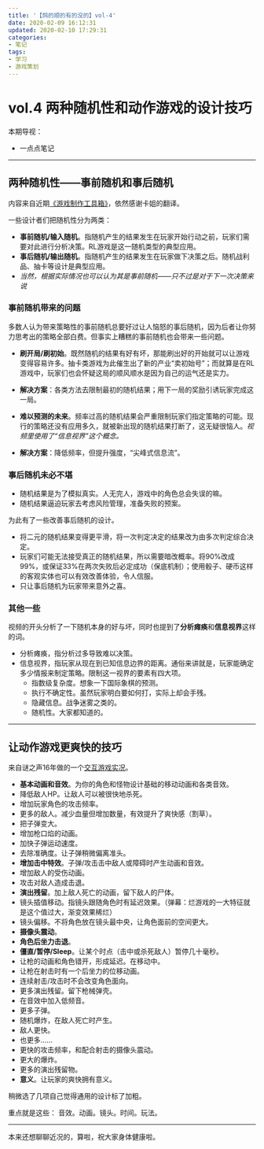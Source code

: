 ```yaml
---
title: '【鸽的顺的有的没的】vol-4'
date: 2020-02-09 16:12:31
updated: 2020-02-10 17:29:31
categories:
- 笔记
tags:
- 学习
- 游戏策划
---
```

# vol.4 两种随机性和动作游戏的设计技巧

本期导视：
- 一点点笔记

<!--more-->
----
## 两种随机性——事前随机和事后随机

内容来自近期[《游戏制作工具箱》](https://www.bilibili.com/video/av87609318)，依然感谢卡姐的翻译。

一些设计者们把随机性分为两类：
- **事前随机/输入随机**。指随机产生的结果发生在玩家开始行动之前，玩家们需要对此进行分析决策。RL游戏是这一随机类型的典型应用。
- **事后随机/输出随机**。指随机产生的结果发生在玩家做下决策之后。随机战利品、抽卡等设计是典型应用。
- *当然，根据实际情况也可以认为其是事前随机——只不过是对于下一次决策来说*

### 事前随机带来的问题

多数人认为带来策略性的事前随机总要好过让人恼怒的事后随机，因为后者让你努力思考出的策略全部白费。但事实上糟糕的事前随机也会带来一些问题。

- **刷开局/刷初始**。既然随机的结果有好有坏，那能刷出好的开始就可以让游戏变得容易许多。抽卡类游戏为此催生出了新的产业“卖初始号”；而就算是在RL游戏中，玩家们也会怀疑这局的顺风顺水是因为自己的运气还是实力。
- **解决方案**：各类方法去限制最初的随机结果；用下一局的奖励引诱玩家完成这一局。

- **难以预测的未来**。频率过高的随机结果会严重限制玩家们指定策略的可能。现行的策略还没有应用多久，就被新出现的随机结果打断了，这无疑很恼人。*视频里使用了“信息视界”这个概念。*
- **解决方案**：降低频率，但提升强度，“尖峰式信息流”。

### 事后随机未必不堪

- 随机结果是为了模拟真实。人无完人，游戏中的角色总会失误的嘛。
- 随机结果逼迫玩家去考虑风险管理，准备失败的预案。

为此有了一些改善事后随机的设计。

- 将二元的随机结果变得更平滑，将一次判定决定的结果改为由多次判定综合决定。
- 玩家们可能无法接受真正的随机结果，所以需要暗改概率。将90%改成99%，或保证33%在两次失败后必定成功（保底机制）；使用骰子、硬币这样的客观实体也可以有效改善体验，令人信服。
- 只让事后随机为玩家带来意外之喜。

### 其他一些

视频的开头分析了一下随机本身的好与坏，同时也提到了**分析瘫痪**和**信息视界**这样的词。

- 分析瘫痪，指分析过多导致难以决策。
- 信息视界，指玩家从现在到已知信息边界的距离。通俗来讲就是，玩家能确定多少情报来制定策略。限制这一视界的要素有四大项。
	- 指数级复杂度。想象一下国际象棋的预测。
	- 执行不确定性。虽然玩家明白要如何打，实际上却会手残。
	- 隐藏信息。战争迷雾之类的。
	- 随机性。大家都知道的。

----
## 让动作游戏更爽快的技巧

来自谜之声16年做的一个[交互游戏实况](https://www.bilibili.com/video/av5199528)。

- **基本动画和音效**。为你的角色和怪物设计基础的移动动画和各类音效。
- 降低敌人HP。让敌人可以被很快地杀死。
- 增加玩家角色的攻击频率。
- 更多的敌人。减少血量但增加数量，有效提升了爽快感（割草）。
- 把子弹变大。
- 增加枪口焰的动画。
- 加快子弹运动速度。
- 去除准确度。让子弹稍微偏离准头。
- **增加击中特效**。子弹/攻击击中敌人或障碍时产生动画和音效。
- 增加敌人的受伤动画。
- 攻击对敌人造成击退。
- **演出残留**。加上敌人死亡的动画，留下敌人的尸体。
- 镜头插值移动。指镜头跟随角色时有延迟效果。（弹幕：烂游戏的一大特征就是这个值过大，渐变效果稀烂）
- 镜头偏移。不将角色放在镜头最中央，让角色面前的空间更大。
- **摄像头震动**。
- **角色后坐力击退**。
- **僵直/暂停/Sleep**。让某个时点（击中或杀死敌人）暂停几十毫秒。
- 让枪的动画和角色错开，形成延迟。在移动中。
- 让枪在射击时有一个后坐力的位移动画。
- 连续射击/攻击时不会改变角色面向。
- 更多演出残留。留下枪械弹壳。
- 在音效中加入低频音。
- 更多子弹。
- 随机爆炸，在敌人死亡时产生。
- 敌人更快。
- 也更多……
- 更快的攻击频率，和配合射击的摄像头震动。
- 更大的爆炸。
- 更多的演出残留物。
- **意义**。让玩家的爽快拥有意义。

稍微选了几项自己觉得通用的设计标了加粗。

重点就是这些：
音效。动画。镜头。时间。玩法。

----
本来还想聊聊近况的，算啦，祝大家身体健康啦。

